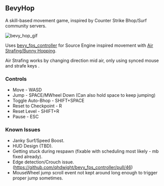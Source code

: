 
## BevyHop

A skill-based movement game, inspired by Counter Strike Bhop/Surf community servers.

![bevy_hop_gif](bevy_hop_gif.gif)

Uses [bevy_fps_controller](https://github.com/qhdwight/bevy_fps_controller) for Source Engine inspired movement with [Air Strafing/Bunny Hopping](https://adrianb.io/2015/02/14/bunnyhop.html).

Air Strafing works by changing direction mid air, only using synced mouse and strafe keys .


### Controls

- Move - WASD
- Jump - SPACE/MWheel Down (Can also hold space to keep jumping)
- Toggle Auto-Bhop - SHIFT+SPACE
- Reset to Checkpoint - R
- Reset Level - SHIFT+R
- Pause - ESC


### Known Issues

- Janky Surf/Speed Boost.
- HUD Design (TBD).
- Getting stuck during respawn (fixable with scheduling most likely - mb fixed already).
- Edge detection/Crouch issue. (https://github.com/qhdwight/bevy_fps_controller/pull/46)
- MouseWheel jump scroll event not kept around long enough to trigger proper jump sometimes.




